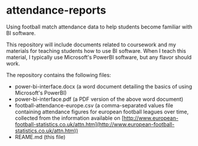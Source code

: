 # attendance-reports
Using football match attendance data to help students become familiar with BI software.

This repository will include documents related to coursework and my materials for teaching students how to use BI software.
When I teach this material, I typically use Microsoft's PowerBI software, but any flavor should work.

The repository contains the following files:

- power-bi-interface.docx (a word document detailing the basics of using Microsoft's PowerBI)
- power-bi-interface.pdf (a PDF version of the above word document)
- football-attendance-europe.csv (a comma-separated values file containing attendance figures for european football leagues over time,
     collected from the information available on [http://www.european-football-statistics.co.uk/attn.htm](http://www.european-football-statistics.co.uk/attn.htm))
- REAME.md (this file)
